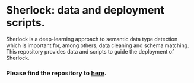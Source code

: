 # Sherlock: data and deployment scripts.

Sherlock is a deep-learning approach to semantic data type detection which is important for, among others, data cleaning and schema matching. This repository provides data and scripts to guide the deployment of Sherlock.

### Please find the repository to [here](https://github.com/mitmedialab/sherlock-project).
